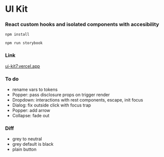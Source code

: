 # UI Kit

### React custom hooks and isolated components with accesibility

`npm install`

`npm run storybook`

### Link

[ui-kit7.vercel.app](https://ui-kit7.vercel.app/)

### To do

- rename vars to tokens
- Popper: pass disclosure props on trigger render
- Dropdown: interactions with rest components, escape, init focus
- Dialog: fix outside click with focus trap
- Popper: add arrow
- Collapse: fade out

### Diff

- grey to neutral
- grey default is black
- plain button
